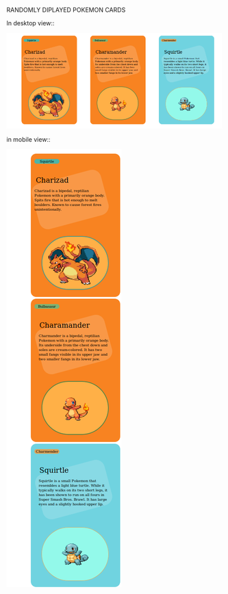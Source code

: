RANDOMLY DIPLAYED POKEMON CARDS

In desktop view::

![Screenshot](https://raw.githubusercontent.com/haripriya12/edyst-s19-weekend-task-2/master/frontend/Screenshot_2019-05-22%20choose%20pokemon.png)

in mobile view::

![Screenshot](https://raw.githubusercontent.com/haripriya12/edyst-s19-weekend-task-2/master/frontend/Screenshot_2019-05-22%20choose%20pokemon(1).png)
